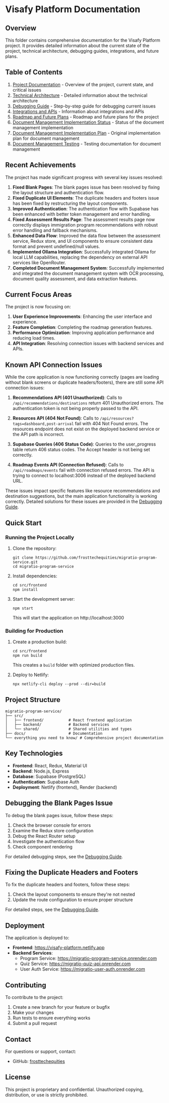 # Visafy Platform Documentation

## Overview

This folder contains comprehensive documentation for the Visafy Platform project. It provides detailed information about the current state of the project, technical architecture, debugging guides, integrations, and future plans.

## Table of Contents

1. [Project Documentation](project_documentation.md) - Overview of the project, current state, and critical issues
2. [Technical Architecture](technical_architecture.md) - Detailed information about the technical architecture
3. [Debugging Guide](debugging_guide.md) - Step-by-step guide for debugging current issues
4. [Integrations and APIs](integrations_and_apis.md) - Information about integrations and APIs
5. [Roadmap and Future Plans](roadmap_and_future_plans.md) - Roadmap and future plans for the project
6. [Document Management Implementation Status](document_management_implementation_status.md) - Status of the document management implementation
7. [Document Management Implementation Plan](document_management_implementation_plan.md) - Original implementation plan for document management
8. [Document Management Testing](document_management_testing.md) - Testing documentation for document management

## Recent Achievements

The project has made significant progress with several key issues resolved:

1. **Fixed Blank Pages**: The blank pages issue has been resolved by fixing the layout structure and authentication flow.
2. **Fixed Duplicate UI Elements**: The duplicate headers and footers issue has been fixed by restructuring the layout components.
3. **Improved Authentication**: The authentication flow with Supabase has been enhanced with better token management and error handling.
4. **Fixed Assessment Results Page**: The assessment results page now correctly displays immigration program recommendations with robust error handling and fallback mechanisms.
5. **Enhanced Data Flow**: Improved the data flow between the assessment service, Redux store, and UI components to ensure consistent data format and prevent undefined/null values.
6. **Implemented Ollama Integration**: Successfully integrated Ollama for local LLM capabilities, replacing the dependency on external API services like OpenRouter.
7. **Completed Document Management System**: Successfully implemented and integrated the document management system with OCR processing, document quality assessment, and data extraction features.

## Current Focus Areas

The project is now focusing on:

1. **User Experience Improvements**: Enhancing the user interface and experience.
2. **Feature Completion**: Completing the roadmap generation features.
3. **Performance Optimization**: Improving application performance and reducing load times.
4. **API Integration**: Resolving connection issues with backend services and APIs.

## Known API Connection Issues

While the core application is now functioning correctly (pages are loading without blank screens or duplicate headers/footers), there are still some API connection issues:

1. **Recommendations API (401 Unauthorized)**: Calls to `/api/recommendations/destinations` return 401 Unauthorized errors. The authentication token is not being properly passed to the API.

2. **Resources API (404 Not Found)**: Calls to `/api/resources?tags=dashboard,post-arrival` fail with 404 Not Found errors. The resources endpoint does not exist on the deployed backend service or the API path is incorrect.

3. **Supabase Queries (406 Status Code)**: Queries to the user_progress table return 406 status codes. The Accept header is not being set correctly.

4. **Roadmap Events API (Connection Refused)**: Calls to `/api/roadmaps/events` fail with connection refused errors. The API is trying to connect to localhost:3006 instead of the deployed backend URL.

These issues impact specific features like resource recommendations and destination suggestions, but the main application functionality is working correctly. Detailed solutions for these issues are provided in the [Debugging Guide](debugging_guide.md).

## Quick Start

### Running the Project Locally

1. Clone the repository:
   ```
   git clone https://github.com/frosttechequities/migratio-program-service.git
   cd migratio-program-service
   ```

2. Install dependencies:
   ```
   cd src/frontend
   npm install
   ```

3. Start the development server:
   ```
   npm start
   ```
   This will start the application on http://localhost:3000

### Building for Production

1. Create a production build:
   ```
   cd src/frontend
   npm run build
   ```
   This creates a `build` folder with optimized production files.

2. Deploy to Netlify:
   ```
   npx netlify-cli deploy --prod --dir=build
   ```

## Project Structure

```
migratio-program-service/
├── src/
│   ├── frontend/           # React frontend application
│   ├── backend/            # Backend services
│   └── shared/             # Shared utilities and types
├── docs/                   # Documentation
└── everything you need to know/ # Comprehensive project documentation
```

## Key Technologies

- **Frontend**: React, Redux, Material UI
- **Backend**: Node.js, Express
- **Database**: Supabase (PostgreSQL)
- **Authentication**: Supabase Auth
- **Deployment**: Netlify (frontend), Render (backend)

## Debugging the Blank Pages Issue

To debug the blank pages issue, follow these steps:

1. Check the browser console for errors
2. Examine the Redux store configuration
3. Debug the React Router setup
4. Investigate the authentication flow
5. Check component rendering

For detailed debugging steps, see the [Debugging Guide](debugging_guide.md).

## Fixing the Duplicate Headers and Footers

To fix the duplicate headers and footers, follow these steps:

1. Check the layout components to ensure they're not nested
2. Update the route configuration to ensure proper structure

For detailed steps, see the [Debugging Guide](debugging_guide.md).

## Deployment

The application is deployed to:

- **Frontend**: https://visafy-platform.netlify.app
- **Backend Services**:
  - Program Service: https://migratio-program-service.onrender.com
  - Quiz Service: https://migratio-quiz-api.onrender.com
  - User Auth Service: https://migratio-user-auth.onrender.com

## Contributing

To contribute to the project:

1. Create a new branch for your feature or bugfix
2. Make your changes
3. Run tests to ensure everything works
4. Submit a pull request

## Contact

For questions or support, contact:
- GitHub: [frosttechequities](https://github.com/frosttechequities)

## License

This project is proprietary and confidential. Unauthorized copying, distribution, or use is strictly prohibited.
